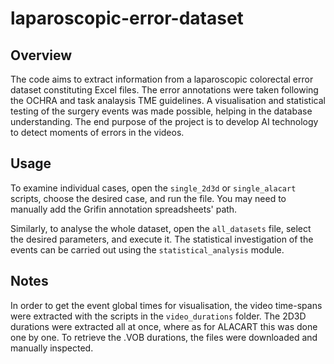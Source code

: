 # laparoscopic-error-dataset

## Overview

The code aims to extract information from a laparoscopic colorectal error dataset constituting Excel files. The error annotations were taken following the OCHRA and task analaysis TME guidelines. A visualisation and statistical testing of the surgery events was made possible, helping in the database understanding. The end purpose of the project is to develop AI technology to detect moments of errors in the videos.

## Usage

To examine individual cases, open the `single_2d3d` or `single_alacart` scripts, choose the desired case, and run the file. You may need to manually add the Grifin annotation spreadsheets' path.

Similarly, to analyse the whole dataset, open the `all_datasets` file, select the desired parameters, and execute it. The statistical investigation of the events can be carried out using the `statistical_analysis` module.

## Notes

In order to get the event global times for visualisation, the video time-spans were extracted with the scripts in the `video_durations` folder. The 2D3D durations were extracted all at once, where as for ALACART this was done one by one. To retrieve the .VOB durations, the files were downloaded and manually inspected.
